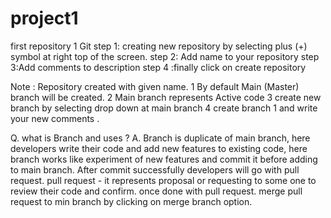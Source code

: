 # project1
first repository
1 Git
step 1: creating new repository by selecting plus (+) symbol at right top of the screen.
step 2: Add name to your repository 
step 3:Add comments to description
step 4 :finally click on create repository

Note : Repository created with given name. 1 By default Main (Master) branch will be created. 2 Main branch represents Active code 3 create new branch by selecting drop down at main branch 4 create branch 1 and write your new comments .

Q. what is Branch and uses ?
A. Branch is duplicate of main branch, here developers write their code and add new features to existing code, here branch works like experiment of new features and commit it before adding to main branch. After commit successfully developers will go with pull request. pull request - it represents proposal or requesting to some one to review their code and confirm. once done with pull request. merge pull request to min branch by clicking on merge branch option.
